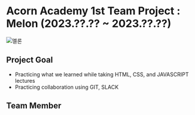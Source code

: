 # Acorn Academy 1st Team Project : Melon (2023.??.?? ~ 2023.??.??)

![멜론](https://github.com/khs220507/AcornAcademy_TeamProejct_Melon/assets/129834692/754074e0-7aa0-482d-8dfc-393aaeec9b38)

## Project Goal
- Practicing what we learned while taking HTML, CSS, and JAVASCRIPT lectures
- Practicing collaboration using GIT, SLACK

## Team Member
